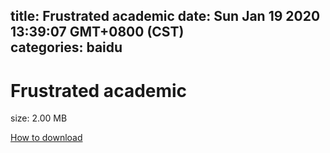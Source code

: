 
title: Frustrated academic
date: Sun Jan 19 2020 13:39:07 GMT+0800 (CST)    
categories: baidu
---

# Frustrated academic
size: 2.00 MB
 
 

[How to download](https://bpcam.bemobtrk.com/go/2ceec3aa-1ca2-46d6-b9ff-aaa5c184517c?jno=1362)